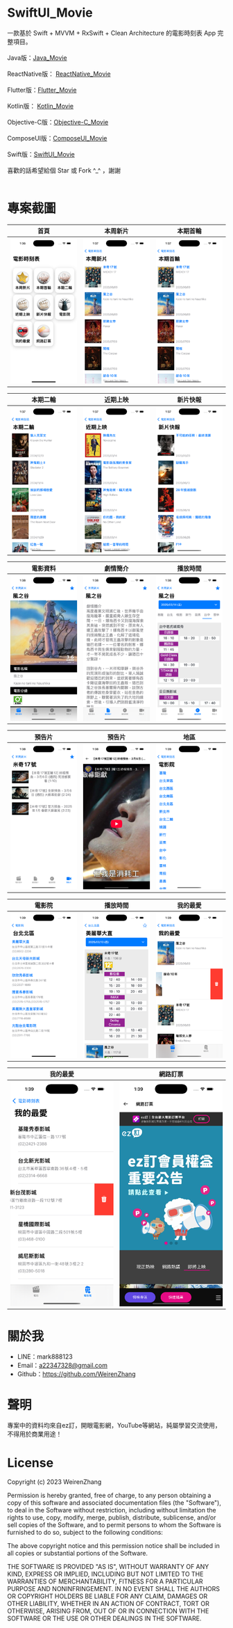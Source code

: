 # SwiftUI_Movie
一款基於 Swift + MVVM + RxSwift + Clean Architecture 的電影時刻表 App 完整項目。<br /><br />
Java版：[Java_Movie](https://github.com/WeirenZhang/Java_Movie)<br /><br />
ReactNative版： [ReactNative_Movie](https://github.com/WeirenZhang/ReactNative_Movie)<br /><br />
Flutter版：[Flutter_Movie](https://github.com/WeirenZhang/Flutter_Movie)<br /><br />
Kotlin版： [Kotlin_Movie](https://github.com/WeirenZhang/Kotlin_Movie)<br /><br />
Objective-C版：[Objective-C_Movie](https://github.com/WeirenZhang/Objective-C_Movie)<br /><br />
ComposeUI版：[ComposeUI_Movie](https://github.com/WeirenZhang/ComposeUI_Movie)<br /><br />
Swift版：[SwiftUI_Movie](https://github.com/WeirenZhang/SwiftUI_Movie)<br /><br />
喜歡的話希望給個 Star 或 Fork ^_^ ，謝謝<br /><br />

# 專案截圖

|首頁|本周新片|本期首輪|
|:---:|:---:|:---:|
|![](https://github.com/WeirenZhang/SwiftUI_Movie/blob/main/Screen/1.png)|![](https://github.com/WeirenZhang/SwiftUI_Movie/blob/main/Screen/2.png)|![](https://github.com/WeirenZhang/SwiftUI_Movie/blob/main/Screen/3.png)

|本期二輪|近期上映|新片快報|
|:---:|:---:|:---:|
|![](https://github.com/WeirenZhang/SwiftUI_Movie/blob/main/Screen/4.png)|![](https://github.com/WeirenZhang/SwiftUI_Movie/blob/main/Screen/5.png)|![](https://github.com/WeirenZhang/SwiftUI_Movie/blob/main/Screen/6.png)

|電影資料|劇情簡介|播放時間|
|:---:|:---:|:---:|
|![](https://github.com/WeirenZhang/SwiftUI_Movie/blob/main/Screen/7.png)|![](https://github.com/WeirenZhang/SwiftUI_Movie/blob/main/Screen/8.png)|![](https://github.com/WeirenZhang/SwiftUI_Movie/blob/main/Screen/9.png)

|預告片|預告片|地區|
|:---:|:---:|:---:|
|![](https://github.com/WeirenZhang/SwiftUI_Movie/blob/main/Screen/10.png)|![](https://github.com/WeirenZhang/SwiftUI_Movie/blob/main/Screen/11.png)|![](https://github.com/WeirenZhang/SwiftUI_Movie/blob/main/Screen/12.png)

|電影院|播放時間|我的最愛|
|:---:|:---:|:---:|
|![](https://github.com/WeirenZhang/SwiftUI_Movie/blob/main/Screen/13.png)|![](https://github.com/WeirenZhang/SwiftUI_Movie/blob/main/Screen/14.png)|![](https://github.com/WeirenZhang/SwiftUI_Movie/blob/main/Screen/15.png)

|我的最愛|網路訂票|
|:---:|:---:|
|![](https://github.com/WeirenZhang/SwiftUI_Movie/blob/main/Screen/16.png)|![](https://github.com/WeirenZhang/SwiftUI_Movie/blob/main/Screen/17.png)

# 關於我
  - LINE：mark888123
  - Email：a22347328@gmail.com
  - Github：https://github.com/WeirenZhang
  
# 聲明
  專案中的資料均來自ez訂，開眼電影網，YouTube等網站，純屬學習交流使用，不得用於商業用途！
  
# License 
 
Copyright (c) 2023 WeirenZhang

Permission is hereby granted, free of charge, to any person obtaining a copy
of this software and associated documentation files (the "Software"), to deal
in the Software without restriction, including without limitation the rights
to use, copy, modify, merge, publish, distribute, sublicense, and/or sell
copies of the Software, and to permit persons to whom the Software is
furnished to do so, subject to the following conditions:

The above copyright notice and this permission notice shall be included in all
copies or substantial portions of the Software.

THE SOFTWARE IS PROVIDED "AS IS", WITHOUT WARRANTY OF ANY KIND, EXPRESS OR
IMPLIED, INCLUDING BUT NOT LIMITED TO THE WARRANTIES OF MERCHANTABILITY,
FITNESS FOR A PARTICULAR PURPOSE AND NONINFRINGEMENT. IN NO EVENT SHALL THE
AUTHORS OR COPYRIGHT HOLDERS BE LIABLE FOR ANY CLAIM, DAMAGES OR OTHER
LIABILITY, WHETHER IN AN ACTION OF CONTRACT, TORT OR OTHERWISE, ARISING FROM,
OUT OF OR IN CONNECTION WITH THE SOFTWARE OR THE USE OR OTHER DEALINGS IN THE
SOFTWARE.


